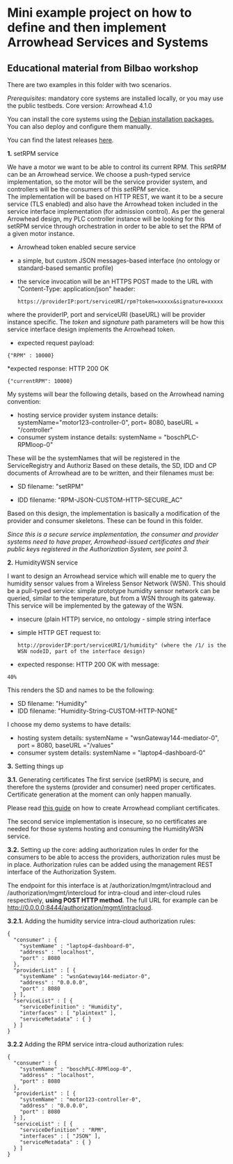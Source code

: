 # Mini example project on how to define and then implement Arrowhead Services and Systems
## Educational material from Bilbao workshop

There are two examples in this folder with two scenarios. 

_Prerequisites_: mandatory core systems are installed locally, or you may use the public testbeds. 
Core version: Arrowhead 4.1.0

You can install the core systems using the [Debian installation packages.](https://github.com/arrowhead-f/core-java/blob/master/documentation/Debian%20Packages/DEBIAN-INSTALL.md) You can also deploy and configure them manually. 

You can find the latest releases [here](https://github.com/arrowhead-f/core-java/releases). 

**1.** setRPM service

We have a motor we want to be able to control its current RPM. This _setRPM_ can be an Arrowhead service. 
We choose a push-typed service implementation, so the motor will be the service provider system, and controllers will be the consumers of this _setRPM_ service.  
The implementation will be based on HTTP REST, we want it to be a secure service (TLS enabled) and also have the Arrowhead token included in the service interface implementation (for admission control). 
As per the general Arrowhead design, my PLC controller instance will be looking for this setRPM service through orchestration in order to be able to set the RPM of a given motor instance. 

  * Arrowhead token enabled secure service
  
  * a simple, but custom JSON messages-based interface (no ontology or standard-based semantic profile)
  
  * the service invocation will be an HTTPS POST  made to the URL with "Content-Type: application/json" header:
    ```
    https://providerIP:port/serviceURI/rpm?token=xxxxx&signature=xxxxx
    ```
  where the providerIP, port and serviceURI (baseURL) will be provider instance specific. The _token_ and _signature_ path parameters will be how this service interface design implements the Arrowhead token. 
  
  * expected request payload:
  ```
  {"RPM" : 10000}
  ```
  
  *expected response: HTTP 200 OK 
  ```
  {"currentRPM": 10000}
  ```
  
My systems will bear the following details, based on the Arrowhead naming convention: 

  * hosting service provider system instance details: systemName="motor123-controller-0", port= 8080, baseURL = "/controller"
  * consumer system instance details: systemName = "boschPLC-RPMloop-0"
  
These will be the systemNames that will be registered in the ServiceRegistry and Authoriz
 Based on these details, the SD, IDD and CP documents of Arrowhead are to be written, and their filenames must be: 
 
  * SD filename: "setRPM"
  
  * IDD filename: "RPM-JSON-CUSTOM-HTTP-SECURE_AC"
  
 Based on this design, the implementation is basically a modification of the provider and consumer skeletons. These can be found in this folder. 
 
 _Since this is a secure service implementation, the consumer and provider systems need to have proper, Arrowhead-issued certificates and their public keys registered in the Authorization System, see point 3._ 

**2.** HumidityWSN service

I want to design an Arrowhead service which will enable me to query the humidity sensor values from a Wireless Sensor Network (WSN). 
This should be a pull-typed service: simple prototype humidity sensor network can be queried, similar to the temperature, but from a WSN through its gateway.  This service will be implemented by the gateway of the WSN. 


  * insecure (plain HTTP) service, no ontology - simple string interface
  
  * simple HTTP GET request to: 
    ```
    http://providerIP:port/serviceURI/1/humidity" (where the /1/ is the WSN nodeID, part of the interface design)
    ```
    
  * expected response: HTTP 200 OK with message: 
  ```
  40%
  ```
  
This renders the SD and  names to be the following: 
  * SD filename: "Humidity"
  * IDD filename: "Humidity-String-CUSTOM-HTTP-NONE"
  
I choose my demo systems to have details:  
  * hosting system details: systemName = "wsnGateway144-mediator-0", port = 8080, baseURL ="/values"
  * consumer system details: systemName = "laptop4-dashboard-0"

**3.** Setting things up

**3.1.** Generating certificates
The first service (setRPM) is secure, and therefore the systems (provider and consumer) need proper certificates. 
Certificate generation at the moment can only happen manually. 

Please read [this guide](https://github.com/arrowhead-f/core-java/wiki/Creating-Application-System-Certificates) on how to create Arrowhead compliant certificates.

The second service implementation is insecure, so no certificates are needed for those systems hosting and consuming the HumidityWSN service. 

**3.2.** Setting up the core: adding authorization rules
In order for the consumers to be able to access the providers, authorization rules must be in place. 
Authorization rules can be added using the management REST interface of the Authorization System. 

The endpoint for this interface is at /authorization/mgmt/intracloud and /authorization/mgmt/intercloud for intra-cloud and inter-cloud rules respectively, **using POST HTTP method**. The full URL for example can be http://0.0.0.0:8444/authorization/mgmt/intracloud.

**3.2.1.** Adding the humidity service intra-cloud authorization rules:
```
{
  "consumer" : {
    "systemName" : "laptop4-dashboard-0",
    "address" : "localhost",
    "port" : 8080
  },
  "providerList" : [ {
    "systemName" : "wsnGateway144-mediator-0",
    "address" : "0.0.0.0",
    "port" : 8080
  } ],
  "serviceList" : [ {
    "serviceDefinition" : "Humidity",
    "interfaces" : [ "plaintext" ],
    "serviceMetadata" : { }
  } ]
}
```

**3.2.2** Adding the RPM service intra-cloud authorization rules:
```
{
  "consumer" : {
    "systemName" : "boschPLC-RPMloop-0",
    "address" : "localhost",
    "port" : 8080
  },
  "providerList" : [ {
    "systemName" : "motor123-controller-0",
    "address" : "0.0.0.0",
    "port" : 8080
  } ],
  "serviceList" : [ {
    "serviceDefinition" : "RPM",
    "interfaces" : [ "JSON" ],
    "serviceMetadata" : { }
  } ]
}
```

